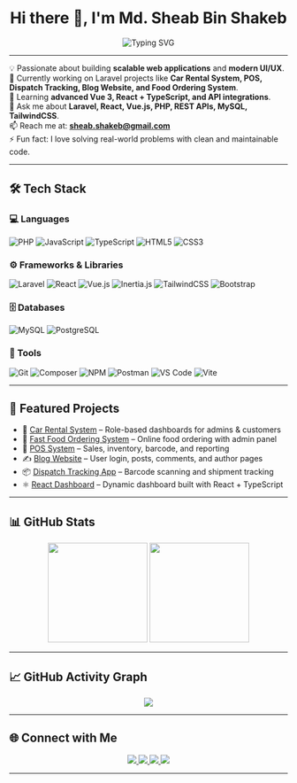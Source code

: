 <!-- Animated typing banner -->
<h1 align="center">Hi there 👋, I'm Md. Sheab Bin Shakeb</h1>

<p align="center">
  <img src="https://readme-typing-svg.demolab.com?font=Fira+Code&size=22&duration=2500&pause=1000&color=00C2FF&center=true&vCenter=true&width=600&lines=🚀+Full-Stack+Laravel+%26+React+Developer;💻+PHP+%7C+Vue.js+%7C+TypeScript+%7C+MySQL;✨+Building+Scalable+Web+Applications;⚡+Lover+of+Clean+Code+%26+Modern+UI%2FUX" alt="Typing SVG" />
</p>


---

💡 Passionate about building **scalable web applications** and **modern UI/UX**.  
🔭 Currently working on Laravel projects like **Car Rental System, POS, Dispatch Tracking, Blog Website, and Food Ordering System**.  
🌱 Learning **advanced Vue 3, React + TypeScript, and API integrations**.  
💬 Ask me about **Laravel, React, Vue.js, PHP, REST APIs, MySQL, TailwindCSS**.  
📫 Reach me at: **[sheab.shakeb@gmail.com](mailto:sheab.shakeb@gmail.com)**  
⚡ Fun fact: I love solving real-world problems with clean and maintainable code.  

---

## 🛠️ Tech Stack  

### 💻 Languages  
![PHP](https://img.shields.io/badge/PHP-777BB4?style=for-the-badge&logo=php&logoColor=white)
![JavaScript](https://img.shields.io/badge/JavaScript-F7DF1E?style=for-the-badge&logo=javascript&logoColor=black)
![TypeScript](https://img.shields.io/badge/TypeScript-007ACC?style=for-the-badge&logo=typescript&logoColor=white)
![HTML5](https://img.shields.io/badge/HTML5-E34F26?style=for-the-badge&logo=html5&logoColor=white)
![CSS3](https://img.shields.io/badge/CSS3-1572B6?style=for-the-badge&logo=css3&logoColor=white)

### ⚙️ Frameworks & Libraries  
![Laravel](https://img.shields.io/badge/Laravel-FF2D20?style=for-the-badge&logo=laravel&logoColor=white)
![React](https://img.shields.io/badge/React-20232A?style=for-the-badge&logo=react&logoColor=61DAFB)
![Vue.js](https://img.shields.io/badge/Vue.js-35495E?style=for-the-badge&logo=vue.js&logoColor=4FC08D)
![Inertia.js](https://img.shields.io/badge/Inertia.js-000000?style=for-the-badge&logo=inertia&logoColor=white)
![TailwindCSS](https://img.shields.io/badge/TailwindCSS-38B2AC?style=for-the-badge&logo=tailwind-css&logoColor=white)
![Bootstrap](https://img.shields.io/badge/Bootstrap-563D7C?style=for-the-badge&logo=bootstrap&logoColor=white)

### 🗄️ Databases  
![MySQL](https://img.shields.io/badge/MySQL-4479A1?style=for-the-badge&logo=mysql&logoColor=white)
![PostgreSQL](https://img.shields.io/badge/PostgreSQL-316192?style=for-the-badge&logo=postgresql&logoColor=white)

### 🧰 Tools  
![Git](https://img.shields.io/badge/Git-F05032?style=for-the-badge&logo=git&logoColor=white)
![Composer](https://img.shields.io/badge/Composer-885630?style=for-the-badge&logo=composer&logoColor=white)
![NPM](https://img.shields.io/badge/NPM-CB3837?style=for-the-badge&logo=npm&logoColor=white)
![Postman](https://img.shields.io/badge/Postman-FF6C37?style=for-the-badge&logo=postman&logoColor=white)
![VS Code](https://img.shields.io/badge/VS_Code-0078D4?style=for-the-badge&logo=visual-studio-code&logoColor=white)
![Vite](https://img.shields.io/badge/Vite-646CFF?style=for-the-badge&logo=vite&logoColor=white)

---

## 📌 Featured Projects  
- 🚗 [Car Rental System](#) – Role-based dashboards for admins & customers  
- 🍔 [Fast Food Ordering System](#) – Online food ordering with admin panel  
- 🛒 [POS System](#) – Sales, inventory, barcode, and reporting  
- ✍️ [Blog Website](#) – User login, posts, comments, and author pages  
- 📦 [Dispatch Tracking App](#) – Barcode scanning and shipment tracking  
- ⚛️ [React Dashboard](#) – Dynamic dashboard built with React + TypeScript  

---

## 📊 GitHub Stats  

<p align="center">
  <img src="https://github-readme-stats.vercel.app/api?username=amdad121&show_icons=true&theme=tokyonight" height="180px" />
  <img src="https://github-readme-stats.vercel.app/api/top-langs/?username=amdad121&layout=compact&theme=tokyonight" height="180px" />
</p>

---

## 📈 GitHub Activity Graph  

<p align="center">
  <img src="https://github-readme-activity-graph.vercel.app/graph?username=amdad121&theme=react-dark&hide_border=true&area=true" />
</p>

---

## 🌐 Connect with Me  

<p align="center">
  <a href="mailto:sheab.shakeb@gmail.com">
    <img src="https://img.shields.io/badge/Email-D14836?style=for-the-badge&logo=gmail&logoColor=white" />
  </a>
  <a href="https://github.com/amdad121">
    <img src="https://img.shields.io/badge/GitHub-181717?style=for-the-badge&logo=github&logoColor=white" />
  </a>
  <a href="#">
    <img src="https://img.shields.io/badge/LinkedIn-0A66C2?style=for-the-badge&logo=linkedin&logoColor=white" />
  </a>
  <a href="#">
    <img src="https://img.shields.io/badge/Portfolio-000000?style=for-the-badge&logo=vercel&logoColor=white" />
  </a>
</p>

---
